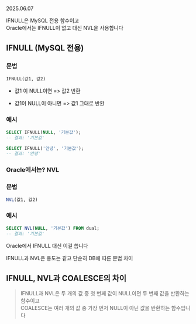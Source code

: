 2025.06.07

IFNULL은 MySQL 전용 함수이고
<br>
Oracle에서는 IFNULL이 없고 대신 NVL을 사용합니다


## IFNULL (MySQL 전용)

### 문법
```sql
IFNULL(값1, 값2)
```
- 값1 이 NULL이면 => 값2 반환

- 값1이 NULL이 아니면 => 값1 그대로 반환


### 예시
```sql
SELECT IFNULL(NULL, '기본값'); 
-- 결과: '기본값'

SELECT IFNULL('안녕', '기본값'); 
-- 결과: '안녕'
```


### Oracle에서는? NVL
### 문법
```sql
NVL(값1, 값2)
```
### 예시
```sql
SELECT NVL(NULL, '기본값') FROM dual;
-- 결과: '기본값'
```
Oracle에서 IFNULL 대신 이걸 씁니다

IFNULL과 NVL은 용도는 같고 단순히 DB에 따른 문법 차이


## IFNULL, NVL과 COALESCE의 차이
> IFNULL과 NVL은 두 개의 값 중 첫 번째 값이 NULL이면 두 번째 값을 반환하는 함수이고 <br> COALESCE는 여러 개의 값 중 가장 먼저 NULL이 아닌 값을 반환하는 함수입니다